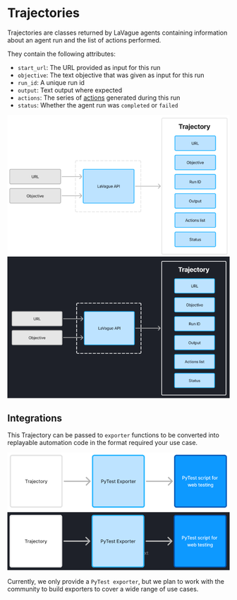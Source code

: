 # Trajectories

Trajectories are classes returned by LaVague agents containing information about an agent run and the list of actions performed.

They contain the following attributes:

- `start_url`: The URL provided as input for this run
- `objective`: The text objective that was given as input for this run
- `run_id`: A unique run id
- `output`: Text output where expected
- `actions`: The series of [actions](./actions.md) generated during this run
- `status`: Whether the agent run was `completed` or `failed`

![Trajectory light](https://raw.githubusercontent.com/lavague-ai/LaVague/drafting-some-docs/docs/assets/trajectory.png#only-light)
![Trajectory dark](https://raw.githubusercontent.com/lavague-ai/LaVague/drafting-some-docs/docs/assets/trajectory-dark.png#only-dark)
## Integrations

This Trajectory can be passed to `exporter` functions to be converted into replayable automation code in the format required your use case.

![Trajectory Export light](https://raw.githubusercontent.com/lavague-ai/LaVague/drafting-some-docs/docs/assets/trajectory-export.png#only-light)
![Trajectory Export dark](https://raw.githubusercontent.com/lavague-ai/LaVague/drafting-some-docs/docs/assets/trajectory-export-dark.png#only-dark)

Currently, we only provide a `PyTest exporter`, but we plan to work with the community to build exporters to cover a wide range of use cases.